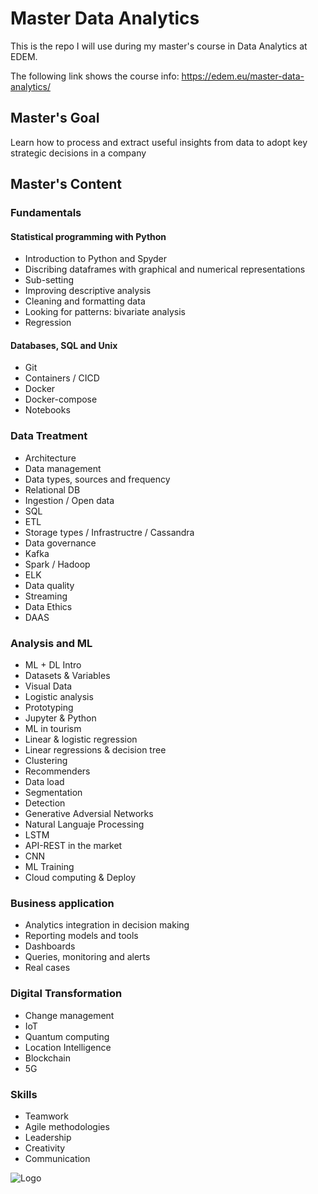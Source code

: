 # Master Data Analytics

This is the repo I will use during my master's course in Data Analytics at EDEM.

The following link shows the course info:
https://edem.eu/master-data-analytics/

## Master's Goal
Learn how to process and extract useful insights from data to adopt key strategic decisions in a company


## Master's Content

### Fundamentals
#### Statistical programming with Python
- Introduction to Python and Spyder
- Discribing dataframes with graphical and numerical representations
- Sub-setting
- Improving descriptive analysis
- Cleaning and formatting data
- Looking for patterns: bivariate analysis
- Regression

#### Databases, SQL and Unix
- Git
- Containers / CICD
- Docker
- Docker-compose
- Notebooks

### Data Treatment
- Architecture
- Data management
- Data types, sources and frequency
- Relational DB
- Ingestion / Open data
- SQL
- ETL
- Storage types / Infrastructre / Cassandra
- Data governance
- Kafka
- Spark / Hadoop
- ELK
- Data quality
- Streaming
- Data Ethics
- DAAS

### Analysis and ML
- ML + DL Intro
- Datasets & Variables
- Visual Data
- Logistic analysis
- Prototyping
- Jupyter & Python
- ML in tourism
- Linear & logistic regression
- Linear regressions & decision tree
- Clustering
- Recommenders
- Data load
- Segmentation
- Detection
- Generative Adversial Networks
- Natural Languaje Processing
- LSTM
- API-REST in the market
- CNN
- ML Training
- Cloud computing & Deploy

### Business application
- Analytics integration in decision making
- Reporting models and tools
- Dashboards
- Queries, monitoring and alerts
- Real cases

### Digital Transformation
- Change management
- IoT
- Quantum computing
- Location Intelligence
- Blockchain
- 5G

### Skills
- Teamwork
- Agile methodologies
- Leadership
- Creativity
- Communication

![Logo](https://lh3.googleusercontent.com/proxy/Y66ZCpzOyzMHIMY7kVs4u0gWdpi-vaCw9lFpspzeBf-Xz-INjRgJAsM99wiVmQXmacrU3iXE4ZcyiNnktZ1XbyYnxaTbKl-XaBJh7vUynXN_HGk_lx3l)
